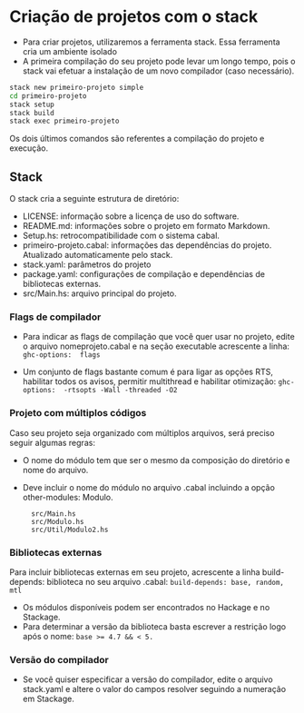 # Criação de projetos com o stack
- Para criar projetos, utilizaremos a ferramenta stack. Essa ferramenta cria um ambiente isolado
- A primeira compilação do seu projeto pode levar um longo tempo, pois o stack vai efetuar a instalação de um novo compilador (caso necessário).

```bash
stack new primeiro-projeto simple
cd primeiro-projeto
stack setup
stack build
stack exec primeiro-projeto
```
Os dois últimos comandos são referentes a compilação do projeto e execução.

## Stack 
O stack cria a seguinte estrutura de diretório:
- LICENSE: informação sobre a licença de uso do software.
- README.md: informações sobre o projeto em formato Markdown.
- Setup.hs: retrocompatibilidade com o sistema cabal.
- primeiro-projeto.cabal: informações das dependências do projeto. Atualizado automaticamente pelo stack.
- stack.yaml: parâmetros do projeto
- package.yaml: configurações de compilação e dependências de bibliotecas externas.
- src/Main.hs: arquivo principal do projeto.

### Flags de compilador
- Para indicar as flags de compilação que você quer usar no projeto, edite o arquivo nomeprojeto.cabal e na seção executable acrescente a linha: `ghc-options:  flags`

- Um conjunto de flags bastante comum é para ligar as opções RTS, habilitar todos os avisos, permitir multithread e habilitar otimização: `ghc-options:  -rtsopts -Wall -threaded -O2`

### Projeto com múltiplos códigos
Caso seu projeto seja organizado com múltiplos arquivos, será preciso seguir algumas regras:

- O nome do módulo tem que ser o mesmo da composição do diretório e nome do arquivo.
- Deve incluir o nome do módulo no arquivo .cabal incluindo a opção other-modules: Modulo.

        src/Main.hs
        src/Modulo.hs
        src/Util/Modulo2.hs

### Bibliotecas externas
Para incluir bibliotecas externas em seu projeto, acrescente a linha build-depends: biblioteca no seu arquivo .cabal: `build-depends: base, random, mtl`
- Os módulos disponíveis podem ser encontrados no Hackage e no Stackage.
- Para determinar a versão da biblioteca basta escrever a restrição logo após o nome: `base >= 4.7 && < 5.`

### Versão do compilador
- Se você quiser especificar a versão do compilador, edite o arquivo stack.yaml e altere o valor do campos resolver seguindo a numeração em Stackage.
